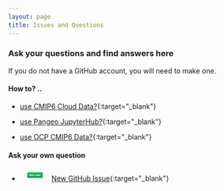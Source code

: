 ```yaml
---
layout: page
title: Issues and Questions
---
```



###  Ask your questions and find answers here
If you do not have a GitHub account, you will need to make one.

#### How to? .. 
- [use CMIP6 Cloud Data?](https://github.com/naomi-henderson/naomi-henderson.github.io/issues/1){:target="_blank"}

- [use Pangeo JupyterHub?](https://github.com/naomi-henderson/naomi-henderson.github.io/issues/2){:target="_blank"}

- [use OCP CMIP6 Data?](https://github.com/naomi-henderson/naomi-henderson.github.io/issues/3){:target="_blank"}

#### Ask your own question 
- <img src="/assets/NewIssue.png" width="60"> [New GitHub Issue](https://github.com/naomi-henderson/naomi-henderson.github.io/issues/){:target="_blank"} 
